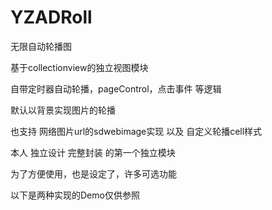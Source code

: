 # YZADRoll

无限自动轮播图

基于collectionview的独立视图模块

自带定时器自动轮播，pageControl，点击事件 等逻辑

默认以背景实现图片的轮播

也支持 网络图片url的sdwebimage实现 以及 自定义轮播cell样式

本人 独立设计 完整封装 的第一个独立模块

为了方便使用，也是设定了，许多可选功能

以下是两种实现的Demo仅供参照